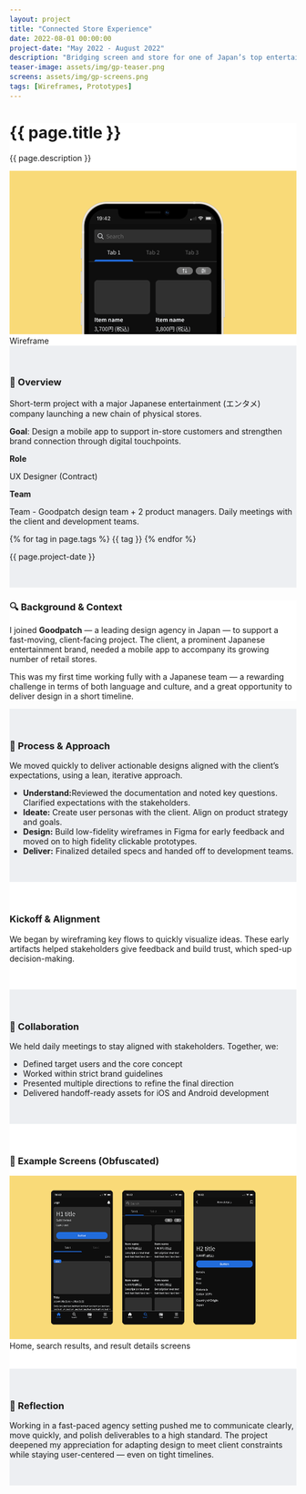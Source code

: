 ```yaml
---
layout: project
title: "Connected Store Experience"
date: 2022-08-01 00:00:00
project-date: "May 2022 - August 2022"
description: "Bridging screen and store for one of Japan’s top entertainment brands."
teaser-image: assets/img/gp-teaser.png
screens: assets/img/gp-screens.png
tags: [Wireframes, Prototypes]
---
```



<div class="full-width-section" style="background-color: #fff;">
  <div class="container content-wrapper">
    <h1>{{ page.title }}</h1>
    <p>{{ page.description }}</p>
    <div class="row">
      <div class="col">
        <div class="none"><img src="/assets/img/gp-teaser.png" class="img-fluid rounded" alt="..."></div>
        <figcaption class="figure-caption text-center">Wireframe</figcaption>
      </div>
    </div>
  </div>
</div>

<!-- Overview Section -->
<div class="full-width-section" style="background-color: #EDEFF2; padding: 2rem 0;">
  <div class="container content-wrapper">
    <div class="row ">
      <div class="col-8">
        <h3>🎯 Overview</h3>
        <p>Short-term project with a major Japanese entertainment (エンタメ) company launching a new chain of physical stores. </p>
          <p><strong>Goal</strong>: Design a mobile app to support in-store customers and strengthen brand connection through digital touchpoints.</p>
      </div>
      <div class="col-4">
        <p><strong>Role</strong></p>
        <p>UX Designer (Contract)</p>
        <p><strong>Team</strong></p>
        <p>Team - Goodpatch design team + 2 product managers. Daily meetings with the client and development teams.</p>
        {% for tag in page.tags %}
        <span class="badge rounded-pill bg-dark">{{ tag }}</span>
        {% endfor %}
        <p></p>
        <p>{{ page.project-date }}</p>
      </div>
    </div>
  </div>
</div>

<!-- Background Section -->
<div class="full-width-section" style="background-color: #fff;">
  <div class="container content-wrapper">
    <h3>🔍 Background & Context</h3>
    <p>I joined <strong>Goodpatch</strong> — a leading design agency in Japan — to support a fast-moving, client-facing project. The client, a prominent Japanese entertainment brand, needed a mobile app to accompany its growing number of retail stores.</p>
    <p>This was my first time working fully with a Japanese team — a rewarding challenge in terms of both language and culture, and a great opportunity to deliver design in a short timeline.</p>
  </div>
</div>

<!-- Process Section -->
<div class="full-width-section" style="background-color: #EDEFF2; padding: 2rem 0;">
  <div class="container content-wrapper">
    <h3>🔧 Process & Approach</h3>
    <p>We moved quickly to deliver actionable designs aligned with the client’s expectations, using a lean, iterative approach.</p>
    <ul>
      <li><strong>Understand:</strong>Reviewed the documentation and noted key questions. Clarified expectations with the stakeholders.</li>
      <li><strong>Ideate:</strong> Create user personas with the client. Align on product strategy and goals.</li>
      <li><strong>Design:</strong> Build low-fidelity wireframes in Figma for early feedback and moved on to high fidelity clickable prototypes.</li>
      <li><strong>Deliver:</strong> Finalized detailed specs and handed off to development teams.</li>
    </ul>
  </div>
</div>

<div class="full-width-section" style="background-color: #fff; padding: 2rem 0;">
  <div class="container content-wrapper">
    <h3>Kickoff & Alignment</h3>
    <p>We began by wireframing key flows to quickly visualize ideas. These early artifacts helped stakeholders give feedback and build trust, which sped-up decision-making.</p>
  </div>
</div>

<!-- Collaboration Section -->
<div class="full-width-section" style="background-color: #EDEFF2; padding: 2rem 0;">
  <div class="container content-wrapper">
    <h3>🤝 Collaboration</h3>
    <p>We held daily meetings to stay aligned with stakeholders. Together, we:</p>
    <ul>
      <li>Defined target users and the core concept</li>
      <li>Worked within strict brand guidelines</li>
      <li>Presented multiple directions to refine the final direction</li>
      <li>Delivered handoff-ready assets for iOS and Android development</li>
    </ul>
  </div>
</div>

<!-- Development & Design Section -->
<div class="full-width-section" style="background-color: #fff; padding: 2rem 0;">
  <div class="container content-wrapper">
    <h3>📱 Example Screens (Obfuscated)</h3>
    <img src="/assets/img/gp-screens.png" class="img-fluid rounded" alt="wireframes">
    <figcaption class="figure-caption text-center">Home, search results, and result details screens</figcaption>
  </div>
</div>

<!-- Reflection Section -->
<div class="full-width-section" style="background-color: #EDEFF2; padding: 2rem 0;">
  <div class="container content-wrapper">
    <h3>💬 Reflection</h3>
    <p>Working in a fast-paced agency setting pushed me to communicate clearly, move quickly, and polish deliverables to a high standard. The project deepened my appreciation for adapting design to meet client constraints while staying user-centered — even on tight timelines.</p>
  </div>
</div>
